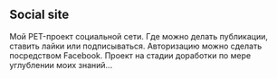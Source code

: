 ## Social site

Мой PET-проект социальной сети. Где можно делать публикации, ставить лайки или подписываться. Авторизацию можно сделать посредством Facebook. Проект на стадии доработки по мере углублении моих знаний...
